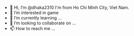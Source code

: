 - 👋 Hi, I’m @dhaka2310 I'm from Ho Chi Minh City, Viet Nam.
- 👀 I’m interested in game
- 🌱 I’m currently learning ...
- 💞️ I’m looking to collaborate on ...
- 📫 How to reach me ...

<!---
dhaka2310/dhaka2310 is a ✨ special ✨ repository because its `README.md` (this file) appears on your GitHub profile.
You can click the Preview link to take a look at your changes.
--->
